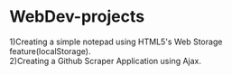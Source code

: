 # WebDev-projects #
1)Creating a simple notepad using HTML5's Web Storage feature(localStorage).<br>
2)Creating a Github Scraper Application using Ajax.

